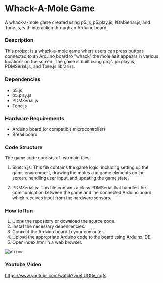 # Whack-A-Mole Game

A whack-a-mole game created using p5.js, p5.play.js, PDMSerial.js, and Tone.js, with interaction through an Arduino board.

### Description

This project is a whack-a-mole game where users can press buttons connected to an Arduino board to "whack" the mole as it appears in various locations on the screen. The game is built using p5.js, p5.play.js, PDMSerial.js, and Tone.js libraries.

### Dependencies

* p5.js
* p5.play.js
* PDMSerial.js
* Tone.js

### Hardware Requirements

* Arduino board (or compatible microcontroller)
* Bread board

### Code Structure

The game code consists of two main files:

1. Sketch.js: This file contains the game logic, including setting up the game environment, drawing the moles and game elements on the screen, handling user input, and updating the game state.

2. PDMSerial.js: This file contains a class PDMSerial that handles the communication between the game and the connected Arduino board, which receives input from the hardware sensors.

### How to Run

1. Clone the repository or download the source code.
2. Install the necessary dependencies.
3. Connect the Arduino board to your computer.
4. Upload the appropriate Arduino code to the board using Arduino IDE.
5. Open index.html in a web browser.


![alt text](https://github.com/Drewe4401/project/blob/main/arduno%20image.png)

### Youtube Video

https://www.youtube.com/watch?v=eLUGDe_cqfs
